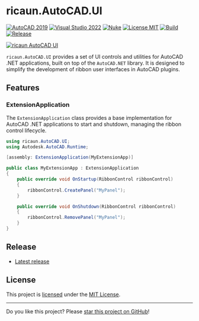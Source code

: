 # ricaun.AutoCAD.UI

[![AutoCAD 2019](https://img.shields.io/badge/AutoCAD-2019+-E51050.svg)](https://github.com/ricaun-io/ricaun.AutoCAD.UI)
[![Visual Studio 2022](https://img.shields.io/badge/Visual%20Studio-2022-blue)](https://github.com/ricaun-io/ricaun.AutoCAD.UI)
[![Nuke](https://img.shields.io/badge/Nuke-Build-blue)](https://nuke.build/)
[![License MIT](https://img.shields.io/badge/License-MIT-blue.svg)](LICENSE)
[![Build](https://github.com/ricaun-io/ricaun.AutoCAD.UI/actions/workflows/Build.yml/badge.svg)](https://github.com/ricaun-io/ricaun.AutoCAD.UI/actions)
[![Release](https://img.shields.io/nuget/v/ricaun.AutoCAD.UI?logo=nuget&label=release&color=blue)](https://www.nuget.org/packages/ricaun.AutoCAD.UI)

[![ricaun AutoCAD UI](https://raw.githubusercontent.com/ricaun/test-assets/main/assets/ricaun.AutoCAD.UI.png)](https://github.com/ricaun-io/ricaun.AutoCAD.UI)

`ricaun.AutoCAD.UI` provides a set of UI controls and utilities for AutoCAD .NET applications, built on top of the `AutoCAD.NET` library. It is designed to simplify the development of ribbon user interfaces in AutoCAD plugins.

## Features

### ExtensionApplication

The `ExtensionApplication` class provides a base implementation for AutoCAD .NET applications to start and shutdown, managing the ribbon control lifecycle.

```C#
using ricaun.AutoCAD.UI;
using Autodesk.AutoCAD.Runtime;

[assembly: ExtensionApplication(MyExtensionApp)]

public class MyExtensionApp : ExtensionApplication
{
    public override void OnStartup(RibbonControl ribbonControl)
    {
        ribbonControl.CreatePanel("MyPanel");
    }

    public override void OnShutdown(RibbonControl ribbonControl)
    {
        ribbonControl.RemovePanel("MyPanel");
    }
}
```

## Release

* [Latest release](https://github.com/ricaun-io/ricaun.AutoCAD.UI/releases/latest)

## License

This project is [licensed](LICENSE) under the [MIT License](https://en.wikipedia.org/wiki/MIT_License).

---

Do you like this project? Please [star this project on GitHub](https://github.com/ricaun-io/ricaun.AutoCAD.UI/stargazers)!